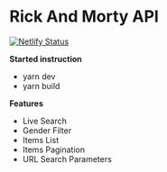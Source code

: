 # Rick And Morty API

[![Netlify Status](https://api.netlify.com/api/v1/badges/62a7efb0-e040-4496-b4e4-64d5acb64b84/deploy-status)](https://fedoseevsm-rick-and-morty-api.netlify.app)

**Started instruction**

- yarn dev
- yarn build

**Features**

- Live Search
- Gender Filter
- Items List
- Items Pagination
- URL Search Parameters